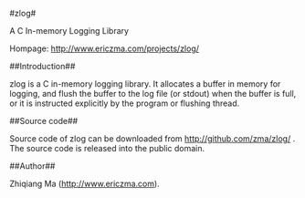 #zlog#

A C In-memory Logging Library

Hompage: http://www.ericzma.com/projects/zlog/

##Introduction##

zlog is a C in-memory logging library. It allocates a buffer in memory for logging, and flush the buffer to the log file (or stdout) when the buffer is full, or it is instructed explicitly by the program or flushing thread. 

##Source code##

Source code of zlog can be downloaded from http://github.com/zma/zlog/ . The source code is released into the public domain.

##Author##

Zhiqiang Ma (http://www.ericzma.com).

